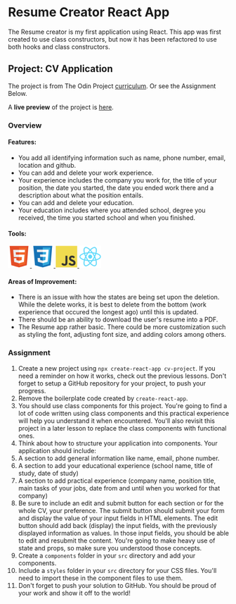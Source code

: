 # Resume Creator React App

The Resume creator is my first application using React. This app was first created to use class constructors, but now it has been refactored to use both hooks and class constructors.

## Project: CV Application

The project is from The Odin Project [curriculum](https://www.theodinproject.com/lessons/node-path-javascript-cv-application). Or see the Assignment Below.

A **live preview** of the project is [here](https://lucasstinson.github.io/resume-creator/).

### Overview

#### **Features:**

- You add all identifying information such as name, phone number, email, location and github.
- You can add and delete your work experience.
- Your experience includes the company you work for, the title of your position, the date you started, the date you ended work there and a description about what the position entails.
- You can add and delete your education.
- Your education includes where you attended school, degree you received, the time you started school and when you finished.

#### **Tools:**

<p align="left"> 
<a href="https://developer.mozilla.org/en-US/docs/Web/HTML" target="_blank"> <img src="https://raw.githubusercontent.com/devicons/devicon/master/icons/html5/html5-original.svg" alt="html5" width="50" height="50"/> </a> 
<a href="https://developer.mozilla.org/en-US/docs/Web/CSS" target="_blank"> <img src="https://raw.githubusercontent.com/devicons/devicon/master/icons/css3/css3-original.svg" alt="css3" width="50" height="50"/> </a>
<a href="https://developer.mozilla.org/en-US/docs/Web/JavaScript" target="_blank"> <img src="https://raw.githubusercontent.com/devicons/devicon/master/icons/javascript/javascript-original.svg" alt="javascript" width="50" height="50"/> </a>
<a href="https://reactjs.org/" target="_blank"> <img src="https://raw.githubusercontent.com/devicons/devicon/master/icons/react/react-original.svg" alt="react" width="50" height="50"/> </a>
</p>

#### **Areas of Improvement:**

- There is an issue with how the states are being set upon the deletion. While the delete works, it is best to delete from the bottom (work experience that occured the longest ago) until this is updated.
- There should be an ability to download the user's resume into a PDF.
- The Resume app rather basic. There could be more customization such as styling the font, adjusting font size, and adding colors among others.

### Assignment

<div class="lesson-content__panel" markdown="1">

1. Create a new project using `npx create-react-app cv-project`. If you need a reminder on how it works, check out the previous lessons. Don't forget to setup a GitHub repository for your project, to push your progress.
1. Remove the boilerplate code created by `create-react-app`.
1. You should use class components for this project. You're going to find a lot of code written using class components and this practical experience will help you understand it when encountered. You'll also revisit this project in a later lesson to replace the class components with functional ones.
1. Think about how to structure your application into components. Your application should include:
1. A section to add general information like name, email, phone number.
1. A section to add your educational experience (school name, title of study, date of study)
1. A section to add practical experience (company name, position title, main tasks of your jobs, date from and until when you worked for that company)
1. Be sure to include an edit and submit button for each section or for the whole CV, your preference. The submit button should submit your form and display the value of your input fields in HTML elements. The edit button should add back (display) the input fields, with the previously displayed information as values. In those input fields, you should be able to edit and resubmit the content. You're going to make heavy use of state and props, so make sure you understood those concepts.
1. Create a `components` folder in your `src` directory and add your components.
1. Include a `styles` folder in your `src` directory for your CSS files. You'll need to import these in the component files to use them.
1. Don't forget to push your solution to GitHub. You should be proud of your work and show it off to the world!

</div>
